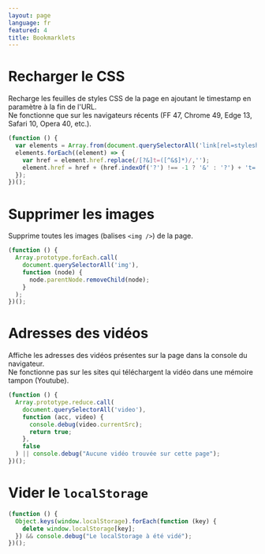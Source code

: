 ```yaml
---
layout: page
language: fr
featured: 4
title: Bookmarklets
---
```


# Recharger le CSS

Recharge les feuilles de styles CSS de la page en ajoutant le timestamp en paramètre à la fin de l'URL.  
Ne fonctionne que sur les navigateurs récents (FF 47, Chrome 49, Edge 13, Safari 10, Opera 40, etc.).

```javascript
(function () {
  var elements = Array.from(document.querySelectorAll('link[rel=stylesheet][href]'));
  elements.forEach((element) => {
    var href = element.href.replace(/[?&]t=([^&$]*)/,'');
    element.href = href + (href.indexOf('?') !== -1 ? '&' : '?') + 't=' + (new Date().getTime());
  });
})();
```

# Supprimer les images

Supprime toutes les images (balises `<img />`) de la page.

```javascript
(function () {
  Array.prototype.forEach.call(
    document.querySelectorAll('img'),
    function (node) {
      node.parentNode.removeChild(node);
    }
  );
})();
```

# Adresses des vidéos

Affiche les adresses des vidéos présentes sur la page dans la console du navigateur.  
Ne fonctionne pas sur les sites qui téléchargent la vidéo dans une mémoire tampon (Youtube).

```javascript
(function () {
  Array.prototype.reduce.call(
    document.querySelectorAll('video'),
    function (acc, video) {
      console.debug(video.currentSrc);
      return true;
    },
    false
  ) || console.debug("Aucune vidéo trouvée sur cette page");
})();
```

# Vider le <code>localStorage</code>

```javascript
(function () {
  Object.keys(window.localStorage).forEach(function (key) {
    delete window.localStorage[key];
  }) && console.debug("Le localStorage à été vidé");
})();
```

<script type="text/javascript">
	window.addEventListener("load", function () {
	  "use strict";
  	var bookmarklets = document.querySelectorAll('main .language-javascript.highlighter-rouge');
  	
    var titleRe = /^h[1-6]$/i;
  	
  	Array.prototype.forEach.call(bookmarklets, function (bookmarklet) {
  		var title = findTitle(bookmarklet);
  		if (!title || !title.innerText || !bookmarklet.innerText) {
  		  return;
  		}
  		
  		var link = document.createElement('a');
  		link.setAttribute('rel', 'bookmark');
  		link.setAttribute('href', 'javascript:void ' + encodeURIComponent(uglify(bookmarklet.innerText)));
  		link.appendChild(document.createTextNode(title.innerText));
  		
  		var paragraph = document.createElement('p');
  		paragraph.appendChild(link);
  		if (bookmarklet.nextSibling) {
  			bookmarklet.parentNode.insertBefore(paragraph, bookmarklet.nextSibling);
  		} else {
  			bookmarklet.parentNode.appendChild(paragraph);
  		}
  	});
  	
  	function findTitle (element) {
      while (true) {
        if (titleRe.test(element.tagName)) {
          return element;
        } else if (element.previousElementSibling) {
          element = element.previousElementSibling;
        } else {
          return null
        }
      }
    }

    function uglify (js) {
      return js
        .replace(/function\s*\(\s*([^)]*)\s*\)\s*{/g, 'function($1){')
        .replace(/([;,(){}]?)\s*$\s*(\S)/mg, '$1$2')
        .replace(/;\s*$/, '')
      ;
    }
	});
</script>